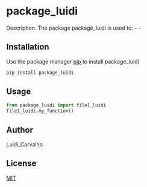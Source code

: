 # package_luidi

Description. 
The package package_luidi is used to:
	- 
	-

## Installation

Use the package manager [pip](https://pip.pypa.io/en/stable/) to install package_luidi

```bash
pip install package_luidi
```

## Usage

```python
from package_luidi import file1_luidi
file1_luidi.my_function()
```

## Author
Luidi_Carvalho

## License
[MIT](https://choosealicense.com/licenses/mit/)
